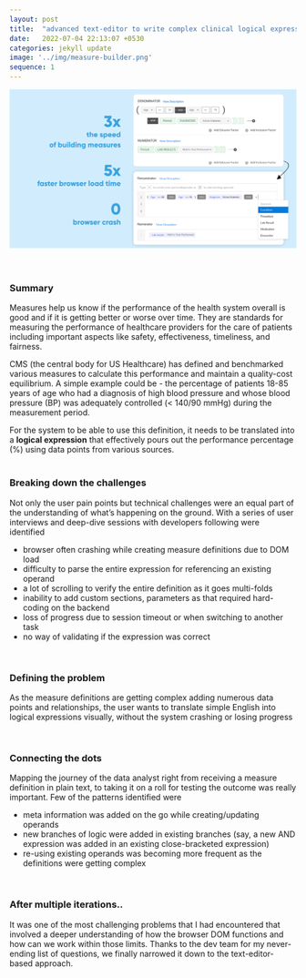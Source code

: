 ```yaml
---
layout: post
title:  "advanced text-editor to write complex clinical logical expressions"
date:   2022-07-04 22:13:07 +0530
categories: jekyll update
image: '../img/measure-builder.png'
sequence: 1
---
```


![image tooltip here](/img/post-measure-builder.png)
<br>
<br>
<br>

### Summary

Measures help us know if the performance of the health system overall is good and if it is getting better or worse over time. They are standards for measuring the performance of healthcare providers for the care of patients including important aspects like safety, effectiveness, timeliness, and fairness.

CMS (the central body for US Healthcare) has defined and benchmarked various measures to calculate this performance and maintain a quality-cost equilibrium.
A simple example could be - the percentage of patients 18-85 years of age who had a diagnosis of high blood pressure and whose blood pressure (BP) was adequately controlled (< 140/90 mmHg) during the measurement period.

For the system to be able to use this definition, it needs to be translated into a **logical expression** that effectively pours out the performance percentage (%) using data points from various sources.
<br>
<br>

### Breaking down the challenges

Not only the user pain points but technical challenges were an equal part of the understanding of what’s happening on the ground. With a series of user interviews and deep-dive sessions with developers following were identified

- browser often crashing while creating measure definitions due to DOM load
- difficulty to parse the entire expression for referencing an existing operand
- a lot of scrolling to verify the entire definition as it goes multi-folds
- inability to add custom sections, parameters as that required hard-coding on the backend
- loss of progress due to session timeout or when switching to another task
- no way of validating if the expression was correct

<br>

### Defining the problem

As the measure definitions are getting complex adding numerous data points and relationships,
the user wants to translate simple English into logical expressions visually,
without the system crashing or losing progress

<br>

### Connecting the dots

Mapping the journey of the data analyst right from receiving a measure definition in plain text, to taking it on a roll for testing the outcome was really important. Few of the patterns identified were

- meta information was added on the go while creating/updating operands
- new branches of logic were added in existing branches (say, a new AND expression was added in an existing close-bracketed expression)
- re-using existing operands was becoming more frequent as the definitions were getting complex

<br>

### After multiple iterations..

It was one of the most challenging problems that I had encountered that involved a deeper understanding of how the browser DOM functions and how can we work within those limits. Thanks to the dev team for my never-ending list of questions, we finally narrowed it down to the text-editor-based approach.